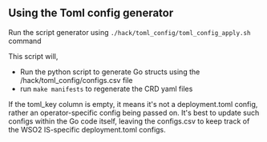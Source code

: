 
## Using the Toml config generator

Run the script generator using 
`./hack/toml_config/toml_config_apply.sh` command

This script will,
- Run the python script to generate Go structs using the /hack/toml_config/configs.csv file
- run `make manifests` to regenerate the CRD yaml files

If the toml_key column is empty, it means it's not a deployment.toml config, rather an operator-specific config being passed on. It's best to update such configs within the Go code itself, leaving the configs.csv to keep track of the WSO2 IS-specific deployment.toml configs.





